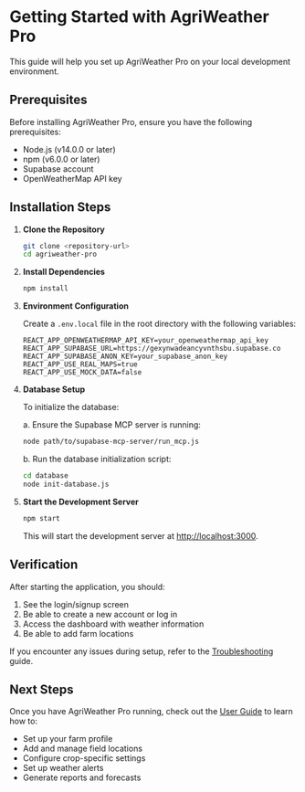 # Getting Started with AgriWeather Pro

This guide will help you set up AgriWeather Pro on your local development environment.

## Prerequisites

Before installing AgriWeather Pro, ensure you have the following prerequisites:

- Node.js (v14.0.0 or later)
- npm (v6.0.0 or later)
- Supabase account
- OpenWeatherMap API key

## Installation Steps

1. **Clone the Repository**

   ```bash
   git clone <repository-url>
   cd agriweather-pro
   ```

2. **Install Dependencies**

   ```bash
   npm install
   ```

3. **Environment Configuration**

   Create a `.env.local` file in the root directory with the following variables:

   ```
   REACT_APP_OPENWEATHERMAP_API_KEY=your_openweathermap_api_key
   REACT_APP_SUPABASE_URL=https://gexynwadeancyvnthsbu.supabase.co
   REACT_APP_SUPABASE_ANON_KEY=your_supabase_anon_key
   REACT_APP_USE_REAL_MAPS=true
   REACT_APP_USE_MOCK_DATA=false
   ```

4. **Database Setup**

   To initialize the database:

   a. Ensure the Supabase MCP server is running:
   ```bash
   node path/to/supabase-mcp-server/run_mcp.js
   ```

   b. Run the database initialization script:
   ```bash
   cd database
   node init-database.js
   ```

5. **Start the Development Server**

   ```bash
   npm start
   ```

   This will start the development server at [http://localhost:3000](http://localhost:3000).

## Verification

After starting the application, you should:

1. See the login/signup screen
2. Be able to create a new account or log in
3. Access the dashboard with weather information
4. Be able to add farm locations

If you encounter any issues during setup, refer to the [Troubleshooting](./troubleshooting.md) guide.

## Next Steps

Once you have AgriWeather Pro running, check out the [User Guide](./user-guide.md) to learn how to:

- Set up your farm profile
- Add and manage field locations
- Configure crop-specific settings
- Set up weather alerts
- Generate reports and forecasts
